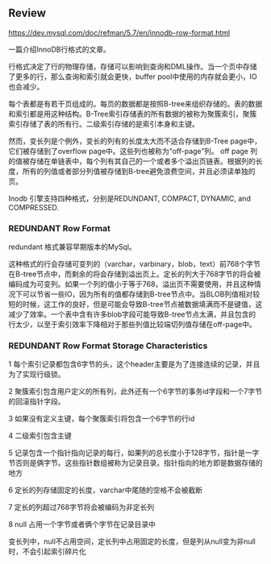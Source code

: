 
## Review

https://dev.mysql.com/doc/refman/5.7/en/innodb-row-format.html

一篇介绍InnoDB行格式的文章。

行格式决定了行的物理存储，存储可以影响到查询和DML操作。当一个页中存储了更多的行，那么查询和索引就会更快，buffer pool中使用的内存就会更小，IO也会减少。

每个表都是有若干页组成的。每页的数据都是按照B-tree来组织存储的。表的数据和索引都是用这种结构。B-Tree索引存储表的所有数据的被称为聚簇索引，聚簇索引存储了表的所有行。二级索引存储的是索引本身和主键。

然而，变长列是个例外，变长的列有的长度太大而不适合存储到B-Tree page中，它们被存储到了overflow page中。这些列也被称为“off-page”列。
off page 列的值被存储在单链表中，每个列有其自己的一个或者多个溢出页链表。根据列的长度，所有的列值或者部分列值被存储到B-tree避免浪费空间，并且必须读单独的页。

Inodb 引擎支持四种格式，分别是REDUNDANT, COMPACT, DYNAMIC, and COMPRESSED.

### REDUNDANT Row Format

redundant 格式兼容早期版本的MySql。

这种格式的行会存储可变列的（varchar，varbinary，blob，text）前768个字节在B-tree节点中，而剩余的将会存储到溢出页上。定长的列大于768字节的将会被编码成为可变列。如果一个列的值小于等于768，溢出页不需要使用，并且这种情况下可以节省一些IO，因为所有的值都存储到B-tree节点中。当BLOB列值相对较短的时候，这工作的良好，但是可能会导致B-tree节点被数据填满而不是键值，这减少了效率。一个表中含有许多blob字段可能导致B-tree节点太满，并且包含的行太少，以至于索引效率下降相对于那些列值比较端切列值存储在off-page中。


### REDUNDANT Row Format Storage Characteristics

1 每个索引记录都包含6字节的头，这个header主要是为了连接连续的记录，并且为了实现行级锁。

2 聚簇索引包含用户定义的所有列，此外还有一个6字节的事务id字段和一个7字节的回滚指针字段。

3 如果没有定义主键，每个聚簇索引将包含一个6字节的行id

4 二级索引包含主键

5 记录包含一个指针指向记录的每行，如果列的总长度小于128字节，指针是一字节否则是俩字节。这些指针数组被称为记录目录。指针指向的地方即是数据存储的地方

6 定长的列存储固定的长度，varchar中尾随的空格不会被截断

7 定长的列超过768字节将会被编码为非定长列

8 null 占用一个字节或者俩个字节在记录目录中

变长列中，null不占用空间，定长列中占用固定的长度，但是列从null变为非null时，不会引起索引碎片化


